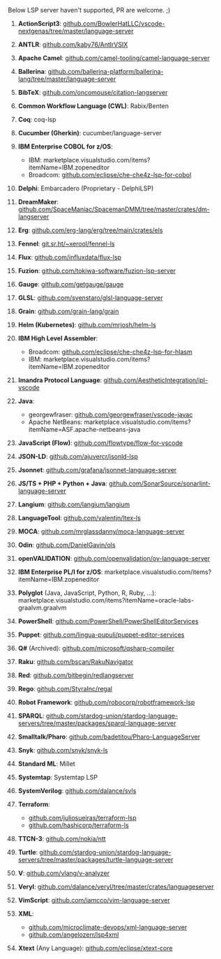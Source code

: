 Below LSP server haven't supported, PR are welcome. ;)

1. **ActionScript3**: [github.com/BowlerHatLLC/vscode-nextgenas/tree/master/language-server](https://github.com/BowlerHatLLC/vscode-nextgenas/tree/master/language-server)

2. **ANTLR**: [github.com/kaby76/AntlrVSIX](https://github.com/kaby76/AntlrVSIX)

3. **Apache Camel**: [github.com/camel-tooling/camel-language-server](https://github.com/camel-tooling/camel-language-server)

4. **Ballerina**: [github.com/ballerina-platform/ballerina-lang/tree/master/language-server](https://github.com/ballerina-platform/ballerina-lang/tree/master/language-server)

5. **BibTeX**: [github.com/oncomouse/citation-langserver](https://github.com/oncomouse/citation-langserver)

6. **Common Workflow Language (CWL)**: Rabix/Benten

7. **Coq**: coq-lsp

8. **Cucumber (Gherkin)**: cucumber/language-server

9. **IBM Enterprise COBOL for z/OS**: 
   - IBM: marketplace.visualstudio.com/items?itemName=IBM.zopeneditor
   - Broadcom: [github.com/eclipse/che-che4z-lsp-for-cobol](https://github.com/eclipse/che-che4z-lsp-for-cobol)

10. **Delphi**: Embarcadero (Proprietary - DelphiLSP)

11. **DreamMaker**: [github.com/SpaceManiac/SpacemanDMM/tree/master/crates/dm-langserver](https://github.com/SpaceManiac/SpacemanDMM/tree/master/crates/dm-langserver)

12. **Erg**: [github.com/erg-lang/erg/tree/main/crates/els](https://github.com/erg-lang/erg/tree/main/crates/els)

13. **Fennel**: [git.sr.ht/~xerool/fennel-ls](https://git.sr.ht/~xerool/fennel-ls)

14. **Flux**: [github.com/influxdata/flux-lsp](https://github.com/influxdata/flux-lsp)

15. **Fuzion**: [github.com/tokiwa-software/fuzion-lsp-server](https://github.com/tokiwa-software/fuzion-lsp-server)

16. **Gauge**: [github.com/getgauge/gauge](https://github.com/getgauge/gauge)

17. **GLSL**: [github.com/svenstaro/glsl-language-server](https://github.com/svenstaro/glsl-language-server)

18. **Grain**: [github.com/grain-lang/grain](https://github.com/grain-lang/grain)

19. **Helm (Kubernetes)**: [github.com/mrjosh/helm-ls](https://github.com/mrjosh/helm-ls)

20. **IBM High Level Assembler**: 
    - Broadcom: [github.com/eclipse/che-che4z-lsp-for-hlasm](https://github.com/eclipse/che-che4z-lsp-for-hlasm)
    - IBM: marketplace.visualstudio.com/items?itemName=IBM.zopeneditor

21. **Imandra Protocol Language**: [github.com/AestheticIntegration/ipl-vscode](https://github.com/AestheticIntegration/ipl-vscode)

22. **Java**: 
    - georgewfraser: [github.com/georgewfraser/vscode-javac](https://github.com/georgewfraser/vscode-javac)
    - Apache NetBeans: marketplace.visualstudio.com/items?itemName=ASF.apache-netbeans-java

23. **JavaScript (Flow)**: [github.com/flowtype/flow-for-vscode](https://github.com/flowtype/flow-for-vscode)

24. **JSON-LD**: [github.com/ajuvercr/jsonld-lsp](https://github.com/ajuvercr/jsonld-lsp)

25. **Jsonnet**: [github.com/grafana/jsonnet-language-server](https://github.com/grafana/jsonnet-language-server)

26. **JS/TS + PHP + Python + Java**: [github.com/SonarSource/sonarlint-language-server](https://github.com/SonarSource/sonarlint-language-server)

27. **Langium**: [github.com/langium/langium](https://github.com/langium/langium)

28. **LanguageTool**: [github.com/valentjn/ltex-ls](https://github.com/valentjn/ltex-ls)

29. **MOCA**: [github.com/mrglassdanny/moca-language-server](https://github.com/mrglassdanny/moca-language-server)

30. **Odin**: [github.com/DanielGavin/ols](https://github.com/DanielGavin/ols)

31. **openVALIDATION**: [github.com/openvalidation/ov-language-server](https://github.com/openvalidation/ov-language-server)

32. **IBM Enterprise PL/I for z/OS**: marketplace.visualstudio.com/items?itemName=IBM.zopeneditor

33. **Polyglot** (Java, JavaScript, Python, R, Ruby, …): marketplace.visualstudio.com/items?itemName=oracle-labs-graalvm.graalvm

34. **PowerShell**: [github.com/PowerShell/PowerShellEditorServices](https://github.com/PowerShell/PowerShellEditorServices)

35. **Puppet**: [github.com/lingua-pupuli/puppet-editor-services](https://github.com/lingua-pupuli/puppet-editor-services)

36. **Q#** (Archived): [github.com/microsoft/qsharp-compiler](https://github.com/microsoft/qsharp-compiler)

37. **Raku**: [github.com/bscan/RakuNavigator](https://github.com/bscan/RakuNavigator)

38. **Red**: [github.com/bitbegin/redlangserver](https://github.com/bitbegin/redlangserver)

39. **Rego**: [github.com/StyraInc/regal](https://github.com/StyraInc/regal)

40. **Robot Framework**: [github.com/robocorp/robotframework-lsp](https://github.com/robocorp/robotframework-lsp)

41. **SPARQL**: [github.com/stardog-union/stardog-language-servers/tree/master/packages/sparql-language-server](https://github.com/stardog-union/stardog-language-servers/tree/master/packages/sparql-language-server)

42. **Smalltalk/Pharo**: [github.com/badetitou/Pharo-LanguageServer](https://github.com/badetitou/Pharo-LanguageServer)

43. **Snyk**: [github.com/snyk/snyk-ls](https://github.com/snyk/snyk-ls)

44. **Standard ML**: Millet

45. **Systemtap**: Systemtap LSP

46. **SystemVerilog**: [github.com/dalance/svls](https://github.com/dalance/svls)

47. **Terraform**: 
    - [github.com/juliosueiras/terraform-lsp](https://github.com/juliosueiras/terraform-lsp)
    - [github.com/hashicorp/terraform-ls](https://github.com/hashicorp/terraform-ls)

48. **TTCN-3**: [github.com/nokia/ntt](https://github.com/nokia/ntt)

49. **Turtle**: [github.com/stardog-union/stardog-language-servers/tree/master/packages/turtle-language-server](https://github.com/stardog-union/stardog-language-servers/tree/master/packages/turtle-language-server)

50. **V**: [github.com/vlang/v-analyzer](https://github.com/vlang/v-analyzer)

51. **Veryl**: [github.com/dalance/veryl/tree/master/crates/languageserver](https://github.com/dalance/veryl/tree/master/crates/languageserver)

52. **VimScript**: [github.com/iamcco/vim-language-server](https://github.com/iamcco/vim-language-server)

53. **XML**: 
    - [github.com/microclimate-devops/xml-language-server](https://github.com/microclimate-devops/xml-language-server)
    - [github.com/angelozerr/lsp4xml](https://github.com/angelozerr/lsp4xml)

55. **Xtext** (Any Language): [github.com/eclipse/xtext-core](https://github.com/eclipse/xtext-core)

